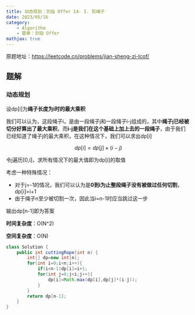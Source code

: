 ```yaml
---
title: 动态规划：剑指 Offer 14- I. 剪绳子
date: 2023/05/16
category: 
    - Algorithm
    - 题单：剑指 Offer
mathjax: true
---
```

原题地址：https://leetcode.cn/problems/jian-sheng-zi-lcof/

## 题解
### 动态规划
设dp[i]为**绳子长度为i时的最大乘积**

我们可以认为，这段绳子i，是由一段绳子j和一段绳子i-j组成的，其中**绳子j已经被切分好算出了最大乘积**，而**i-j是我们在这个基础上加上去的一段绳子**，由于我们已经知道了绳子j的最大乘积，在这种情况下，我们可以求出dp[i]

$$dp[i]=dp[j]\times (i-j)$$

令j遍历[0,i]，求所有情况下的最大值即为dp[i]的取值

考虑一种特殊情况：
- 对于j=-1的情况，我们可以认为是**0到i为止整段绳子没有被做过任何切割**，dp[i]=i+1
- 由于绳子n至少被切割一次，因此当i=n-1时应当跳过这一步

输出dp[n-1]即为答案

**时间复杂度**：O(N^2)

**空间复杂度**：O(N)

```java
class Solution {
    public int cuttingRope(int n) {
        int[] dp=new int[n];
        for(int i=0;i<n;i++){
            if(i<n-1)dp[i]=i+1;
            for(int j=0;j<i;j++){
                dp[i]=Math.max(dp[i],dp[j]*(i-j));
            }
        }
        return dp[n-1];
    }
}
```
